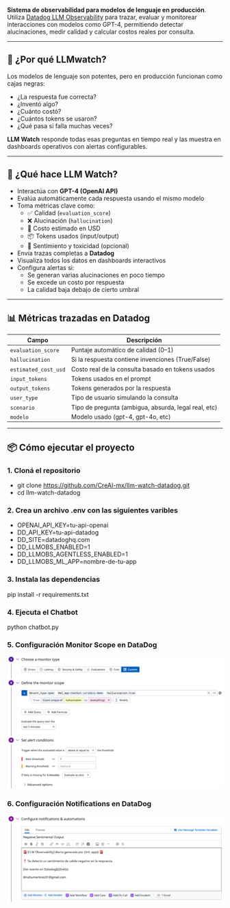 **Sistema de observabilidad para modelos de lenguaje en producción**. Utiliza [Datadog LLM Observability](https://docs.datadoghq.com/llm_observability) para trazar, evaluar y monitorear interacciones con modelos como GPT-4, permitiendo detectar alucinaciones, medir calidad y calcular costos reales por consulta.

---

## 📌 ¿Por qué LLMwatch?

Los modelos de lenguaje son potentes, pero en producción funcionan como cajas negras:
- ¿La respuesta fue correcta?
- ¿Inventó algo?
- ¿Cuánto costó?
- ¿Cuántos tokens se usaron?
- ¿Qué pasa si falla muchas veces?

**LLM Watch** responde todas esas preguntas en tiempo real y las muestra en dashboards operativos con alertas configurables.

---

## 🚀 ¿Qué hace LLM Watch?

- Interactúa con **GPT-4 (OpenAI API)**
- Evalúa automáticamente cada respuesta usando el mismo modelo
- Toma métricas clave como:
  - ✅ Calidad (`evaluation_score`)
  - ❌ Alucinación (`hallucination`)
  - 💸 Costo estimado en USD
  - 📦 Tokens usados (input/output)
  - 🧠 Sentimiento y toxicidad (opcional)
- Envía trazas completas a **Datadog**
- Visualiza todos los datos en dashboards interactivos
- Configura alertas si:
  - Se generan varias alucinaciones en poco tiempo
  - Se excede un costo por respuesta
  - La calidad baja debajo de cierto umbral

---

## 📊 Métricas trazadas en Datadog

| Campo               | Descripción                                          |
|---------------------|------------------------------------------------------|
| `evaluation_score`  | Puntaje automático de calidad (0–1)                  |
| `hallucination`     | Si la respuesta contiene invenciones (True/False)   |
| `estimated_cost_usd`| Costo real de la consulta basado en tokens usados   |
| `input_tokens`      | Tokens usados en el prompt                           |
| `output_tokens`     | Tokens generados por la respuesta                    |
| `user_type`         | Tipo de usuario simulando la consulta                |
| `scenario`          | Tipo de pregunta (ambigua, absurda, legal real, etc)|
| `modelo`            | Modelo usado (gpt-4, gpt-4o, etc)                    |

---

## 📦 Cómo ejecutar el proyecto

### 1. Cloná el repositorio

- git clone https://github.com/CreAI-mx/llm-watch-datadog.git
- cd llm-watch-datadog

### 2. Crea un archivo .env con las siguientes varibles

- OPENAI_API_KEY=tu-api-openai
- DD_API_KEY=tu-api-datadog
- DD_SITE=datadoghq.com
- DD_LLMOBS_ENABLED=1
- DD_LLMOBS_AGENTLESS_ENABLED=1
- DD_LLMOBS_ML_APP=nombre-de-tu-app

### 3. Instala las dependencias

pip install -r requirements.txt

### 4. Ejecuta el Chatbot

python chatbot.py

### 5. Configuración Monitor Scope en DataDog

![Monitors](images/monitor-scope.png)

### 6. Configuración Notifications en DataDog

![Monitors](images/notifications.png)

